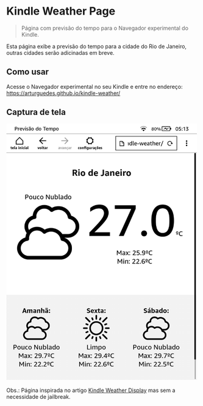 # Kindle Weather Page
>Página com previsão do tempo para o Navegador experimental do Kindle.

Esta página exibe a previsão do tempo para a cidade do Rio de Janeiro, outras cidades serão adicinadas em breve.

## Como usar
Acesse o Navegador experimental no seu Kindle e entre no endereço: https://arturguedes.github.io/kindle-weather/

## Captura de tela
<img alt="Screen" src="/src/screen-01.png" width="500">

Obs.: Página inspirada no artigo [Kindle Weather Display](https://mpetroff.net/2012/09/kindle-weather-display/) mas sem a necessidade de jailbreak.
